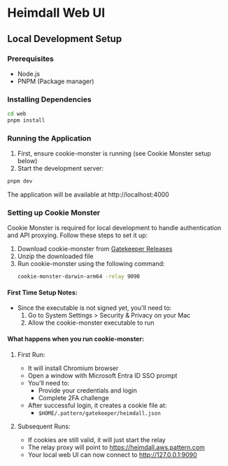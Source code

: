 # Heimdall Web UI

## Local Development Setup

### Prerequisites

- Node.js
- PNPM (Package manager)

### Installing Dependencies

```bash
cd web
pnpm install
```

### Running the Application

1. First, ensure cookie-monster is running (see Cookie Monster setup below)
2. Start the development server:

```bash
pnpm dev
```

The application will be available at http://localhost:4000

### Setting up Cookie Monster

Cookie Monster is required for local development to handle authentication and API proxying. Follow these steps to set it up:

1. Download cookie-monster from [Gatekeeper Releases](https://github.com/patterninc/gatekeeper/releases/tag/v1.0.3)
2. Unzip the downloaded file
3. Run cookie-monster using the following command:
   ```bash
   cookie-monster-darwin-arm64 -relay 9090
   ```

#### First Time Setup Notes:

- Since the executable is not signed yet, you'll need to:
  1. Go to System Settings > Security & Privacy on your Mac
  2. Allow the cookie-monster executable to run

#### What happens when you run cookie-monster:

1. First Run:

   - It will install Chromium browser
   - Open a window with Microsoft Entra ID SSO prompt
   - You'll need to:
     - Provide your credentials and login
     - Complete 2FA challenge
   - After successful login, it creates a cookie file at:
     - `$HOME/.pattern/gatekeeper/heimdall.json`

2. Subsequent Runs:
   - If cookies are still valid, it will just start the relay
   - The relay proxy will point to https://heimdall.aws.pattern.com
   - Your local web UI can now connect to http://127.0.0.1:9090
